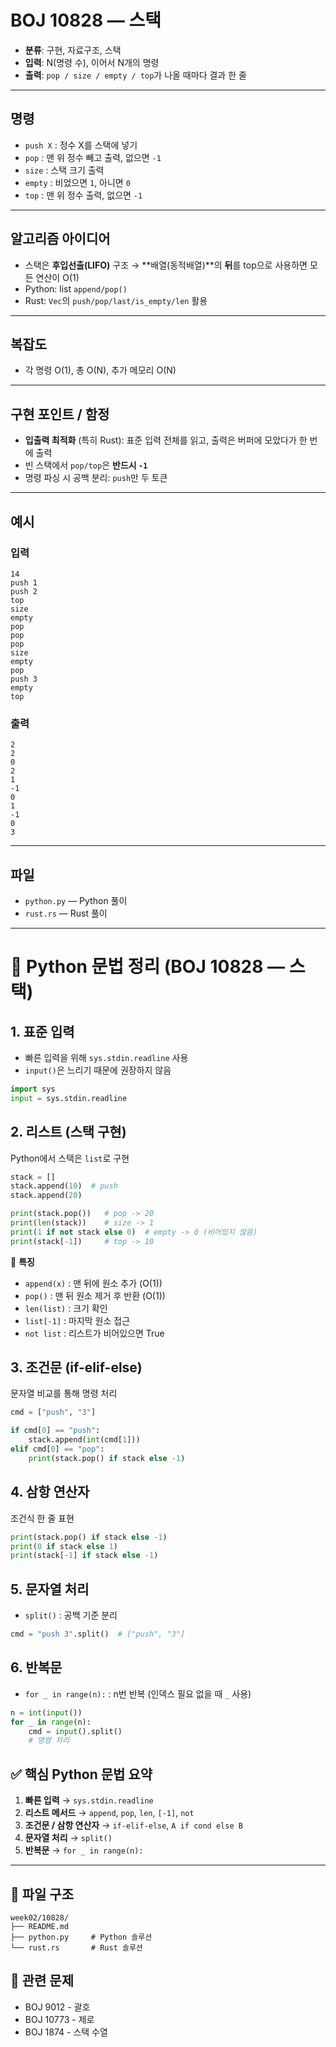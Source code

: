 # BOJ 10828 — 스택

- **분류**: 구현, 자료구조, 스택  
- **입력**: N(명령 수), 이어서 N개의 명령  
- **출력**: `pop / size / empty / top`가 나올 때마다 결과 한 줄

---

## 명령

- `push X` : 정수 X를 스택에 넣기
- `pop`    : 맨 위 정수 빼고 출력, 없으면 `-1`
- `size`   : 스택 크기 출력
- `empty`  : 비었으면 `1`, 아니면 `0`
- `top`    : 맨 위 정수 출력, 없으면 `-1`

---

## 알고리즘 아이디어

- 스택은 **후입선출(LIFO)** 구조 → **배열(동적배열)**의 **뒤**를 top으로 사용하면 모든 연산이 O(1)
- Python: list `append/pop()`  
- Rust: `Vec`의 `push/pop/last/is_empty/len` 활용

---

## 복잡도

- 각 명령 O(1), 총 O(N), 추가 메모리 O(N)

---

## 구현 포인트 / 함정

- **입출력 최적화** (특히 Rust): 표준 입력 전체를 읽고, 출력은 버퍼에 모았다가 한 번에 출력
- 빈 스택에서 `pop/top`은 **반드시 `-1`**
- 명령 파싱 시 공백 분리: `push`만 두 토큰

---

## 예시

### 입력
```
14
push 1
push 2
top
size
empty
pop
pop
pop
size
empty
pop
push 3
empty
top
```

### 출력
```
2
2
0
2
1
-1
0
1
-1
0
3
```

---

## 파일

- `python.py` — Python 풀이
- `rust.rs` — Rust 풀이

---

# 📘 Python 문법 정리 (BOJ 10828 — 스택)

## 1. 표준 입력

- 빠른 입력을 위해 `sys.stdin.readline` 사용  
- `input()`은 느리기 때문에 권장하지 않음

```python
import sys
input = sys.stdin.readline
```

## 2. 리스트 (스택 구현)

Python에서 스택은 `list`로 구현

```python
stack = []
stack.append(10)  # push
stack.append(20)

print(stack.pop())   # pop -> 20
print(len(stack))    # size -> 1
print(1 if not stack else 0)  # empty -> 0 (비어있지 않음)
print(stack[-1])     # top -> 10
```

📌 **특징**
- `append(x)` : 맨 뒤에 원소 추가 (O(1))
- `pop()` : 맨 뒤 원소 제거 후 반환 (O(1))
- `len(list)` : 크기 확인
- `list[-1]` : 마지막 원소 접근
- `not list` : 리스트가 비어있으면 True

## 3. 조건문 (if-elif-else)

문자열 비교를 통해 명령 처리

```python
cmd = ["push", "3"]

if cmd[0] == "push":
    stack.append(int(cmd[1]))
elif cmd[0] == "pop":
    print(stack.pop() if stack else -1)
```

## 4. 삼항 연산자

조건식 한 줄 표현

```python
print(stack.pop() if stack else -1)
print(0 if stack else 1)
print(stack[-1] if stack else -1)
```

## 5. 문자열 처리

- `split()` : 공백 기준 분리

```python
cmd = "push 3".split()  # ["push", "3"]
```

## 6. 반복문

- `for _ in range(n):` : n번 반복 (인덱스 필요 없을 때 `_` 사용)

```python
n = int(input())
for _ in range(n):
    cmd = input().split()
    # 명령 처리
```

## ✅ 핵심 Python 문법 요약

1. **빠른 입력** → `sys.stdin.readline`
2. **리스트 메서드** → `append`, `pop`, `len`, `[-1]`, `not`
3. **조건문 / 삼항 연산자** → `if-elif-else`, `A if cond else B`
4. **문자열 처리** → `split()`
5. **반복문** → `for _ in range(n):`

---

## 📁 파일 구조

```
week02/10828/
├── README.md
├── python.py     # Python 솔루션
└── rust.rs       # Rust 솔루션
```

## 🔗 관련 문제

- BOJ 9012 - 괄호
- BOJ 10773 - 제로
- BOJ 1874 - 스택 수열